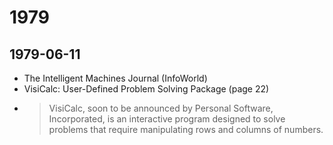 # 1979

## 1979-06-11

- The Intelligent Machines Journal (InfoWorld)
- VisiCalc: User-Defined Problem Solving Package (page 22)
- > VisiCalc, soon to be announced by Personal Software, Incorporated, is an interactive program designed to solve problems that require manipulating rows and columns of numbers.
